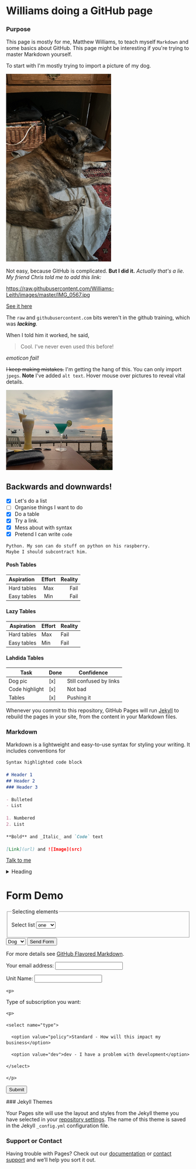 # **Williams doing a GitHub page**

### Purpose
This page is mostly for me, Matthew Williams, to teach myself `Markdown` and some basics about GitHub.
This page might be interesting if you're trying to master Markdown yourself. 

To start with I'm mostly trying to import a picture of my dog. 

![Branston](https://raw.githubusercontent.com/Williams-Leith/images/master/IMG_0567.jpg "Branston") 

Not easy, because GitHub is complicated. **But I did it.** *Actually that's a lie. My friend Chris told me to add this link:*

<https://raw.githubusercontent.com/Williams-Leith/images/master/IMG_0567.jpg>

[See it here](https://raw.githubusercontent.com/Williams-Leith/images/master/IMG_0567.jpg)

The `raw` and `githubusercontent.com` bits weren't in the github training, which was **_lacking_**. 

When I told him it worked, he said,
> Cool. I've never even used this before!

_emoticon fail!_

~~I keep making mistakes.~~ I'm getting the hang of this. You can only import `jpegs`. **Note** I've added `alt text`. Hover mouse over pictures to reveal vital details.

![Take me back](https://raw.githubusercontent.com/Williams-Leith/images/master/IMG_takemeback.jpg "Take me back!")

## **Backwards and downwards!**

- [x] Let's do a list
- [ ] Organise things I want to do
- [x] Do a table
- [x] Try a link.
- [x] Mess about with syntax
- [x] Pretend I can write `code`

``` 
Python. My son can do stuff on python on his raspberry. 
Maybe I should subcontract him. 
```

#### Posh Tables

|Aspiration   | Effort | Reality |
|:----------- |:------:| -------:|
|Hard tables  | Max    | Fail    |
|Easy tables  | Min    | Fail    |

#### Lazy Tables

Aspiration | Effort | Reality |
--- | --- | --- 
Hard tables | Max | Fail
Easy tables | Min | Fail


#### Lahdida Tables

Task | Done | Confidence |
--- | --- | --- 
Dog pic | [x] | Still confused by links
Code highlight | [x]| Not bad
Tables | [x]| Pushing it

Whenever you commit to this repository, GitHub Pages will run [Jekyll](https://jekyllrb.com/) to rebuild the pages in your site, from the content in your Markdown files.

### Markdown

Markdown is a lightweight and easy-to-use syntax for styling your writing. It includes conventions for

```markdown
Syntax highlighted code block

# Header 1
## Header 2
### Header 3

- Bulleted
- List

1. Numbered
2. List

**Bold** and _Italic_ and `Code` text

[Link](url) and ![Image](src)
```

[Talk to me](../email.html)

<details>
<summary>Heading</summary>

+ markdown list 1
    + nested list 1
    + nested list 2
+ markdown list 2

</details>


 
   <html lang = "en">
     <head>
       <meta charset = "UTF-8" />
     </head>
     <body>
       <h1>Form Demo</h1>
       <form>
          <fieldset>
             <legend>Selecting elements</legend>
             <p>
                <label>Select list</label>
                <select id = "myList">
                  <option value = "1">one</option>
                  <option value = "2">two</option>
                  <option value = "3">three</option>
                  <option value = "4">four</option>
                </select>
             </p>
          </fieldset>
       </form>
     </body>
   </html>
   
   <html>
<head>
<title>Test page</title>
</head>
<body>

  <form method="POST">
    <select name="drop_menu">
      <option value="dog">Dog</option>
      <option value="cat">Cat</option>
      <option value="duck">Duck</option>
    </select>
    <input type="submit" value="Send Form" />
  </form>
</body>
</html>

For more details see [GitHub Flavored Markdown](https://guides.github.com/features/mastering-markdown/).


<body>
<form id='sampleform' name='sampleform'> 
  Your email address: <input type='text' name='empnum' />  

   </p>  

   <p>  

   Unit Name: <input type='text' name='unit' />  
 

    <p>  

   Type of subscription you want:  

    <p>  

    <select name="type">  

      <option value="policy">Standard - How will this impact my business</option>  

      <option value="dev">dev - I have a problem with development</option>  

    </select>  

    </p>  

  </p>  
  <p>  

<input type='button' name='Submit' value='Submit' onClick="javascript:click_handler()">
</p> 
</form> 
</body>
 </html>
### Jekyll Themes

Your Pages site will use the layout and styles from the Jekyll theme you have selected in your [repository settings](https://github.com/Williams-Leith/Williams-Leith.github.io/settings). The name of this theme is saved in the Jekyll `_config.yml` configuration file.

### Support or Contact

Having trouble with Pages? Check out our [documentation](https://help.github.com/categories/github-pages-basics/) or [contact support](https://github.com/contact) and we’ll help you sort it out.
